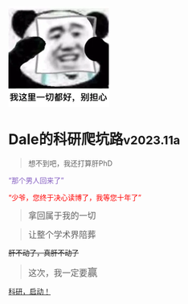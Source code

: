 <!-- _coverpage.md -->

<img src="1.png" class="pic"  width="200" height="200">

[//]: # (![logo]&#40;1.png&#41;)

#  Dale的科研爬坑路<small>v2023.11a</small>

> 想不到吧，我还打算肝PhD

<font color="#845EC2">“那个男人回来了”</font>

<font color="#FF0000">“少爷，您终于决心读博了，我等您十年了”</font>

> <big>拿回属于我的一切</big>

> <big>让整个学术界陪葬</big>

<del>肝不动了，真肝不动了</del>

> <big>这次，我一定要<big>赢</big></big>

[//]: # (- 简单、轻便 &#40;压缩后 ~21kB&#41;)
[//]: # (- 无需生成 html 文件)
[//]: # (- 众多主题)

[科研，启动！](README)